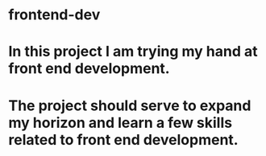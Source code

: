 # frontend-dev

# In this project I am trying my hand at front end development.
# The project should serve to expand my horizon and learn a few skills related to front end development.
